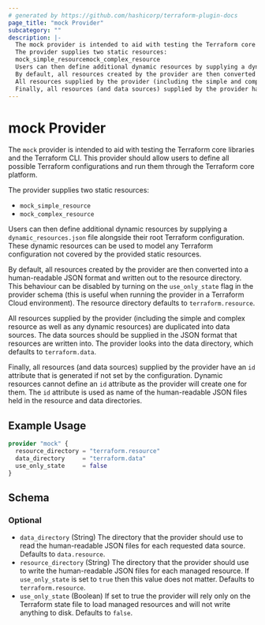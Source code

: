 ```yaml
---
# generated by https://github.com/hashicorp/terraform-plugin-docs
page_title: "mock Provider"
subcategory: ""
description: |-
  The mock provider is intended to aid with testing the Terraform core libraries and the Terraform CLI. This provider should allow users to define all possible Terraform configurations and run them through the Terraform core platform.
  The provider supplies two static resources:
  mock_simple_resourcemock_complex_resource
  Users can then define additional dynamic resources by supplying a dynamic_resources.json file alongside their root Terraform configuration. These dynamic resources can be used to model any Terraform configuration not covered by the provided static resources.
  By default, all resources created by the provider are then converted into a human-readable JSON format and written out to the resource directory. This behaviour can be disabled by turning on the use_only_state flag in the provider schema (this is useful when running the provider in a Terraform Cloud environment). The resource directory defaults to terraform.resource.
  All resources supplied by the provider (including the simple and complex resource as well as any dynamic resources) are duplicated into data sources. The data sources should be supplied in the JSON format that resources are written into. The provider looks into the data directory, which defaults to terraform.data.
  Finally, all resources (and data sources) supplied by the provider have an id attribute that is generated if not set by the configuration. Dynamic resources cannot define an id attribute as the provider will create one for them. The id attribute is used as name of the human-readable JSON files held in the resource and data directories.
---
```


# mock Provider

The `mock` provider is intended to aid with testing the Terraform core libraries and the Terraform CLI. This provider should allow users to define all possible Terraform configurations and run them through the Terraform core platform.

The provider supplies two static resources:

- `mock_simple_resource`
- `mock_complex_resource`
 
Users can then define additional dynamic resources by supplying a `dynamic_resources.json` file alongside their root Terraform configuration. These dynamic resources can be used to model any Terraform configuration not covered by the provided static resources.

By default, all resources created by the provider are then converted into a human-readable JSON format and written out to the resource directory. This behaviour can be disabled by turning on the `use_only_state` flag in the provider schema (this is useful when running the provider in a Terraform Cloud environment). The resource directory defaults to `terraform.resource`.

All resources supplied by the provider (including the simple and complex resource as well as any dynamic resources) are duplicated into data sources. The data sources should be supplied in the JSON format that resources are written into. The provider looks into the data directory, which defaults to `terraform.data`.

Finally, all resources (and data sources) supplied by the provider have an `id` attribute that is generated if not set by the configuration. Dynamic resources cannot define an `id` attribute as the provider will create one for them. The `id` attribute is used as name of the human-readable JSON files held in the resource and data directories.

## Example Usage

```terraform
provider "mock" {
  resource_directory = "terraform.resource"
  data_directory     = "terraform.data"
  use_only_state     = false
}
```

<!-- schema generated by tfplugindocs -->
## Schema

### Optional

- `data_directory` (String) The directory that the provider should use to read the human-readable JSON files for each requested data source. Defaults to `data.resource`.
- `resource_directory` (String) The directory that the provider should use to write the human-readable JSON files for each managed resource. If `use_only_state` is set to `true` then this value does not matter. Defaults to `terraform.resource`.
- `use_only_state` (Boolean) If set to true the provider will rely only on the Terraform state file to load managed resources and will not write anything to disk. Defaults to `false`.
